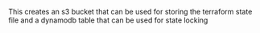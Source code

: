 This creates an s3 bucket that can be used for storing the terraform state file and a dynamodb table that can be used for state locking